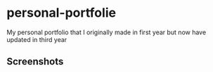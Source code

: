 # personal-portfolie
My personal portfolio that I originally made in first year but now have updated in third year

## Screenshots
